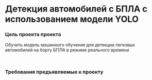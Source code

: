# Детекция автомобилей с БПЛА с использованием модели YOLO

### Цель проекта проекта

Обучить модель машинного обучения для детекции легковых автомобилей на борту БПЛА в режиме реального времени

<br>

### Требования предъявляемые к проекту
